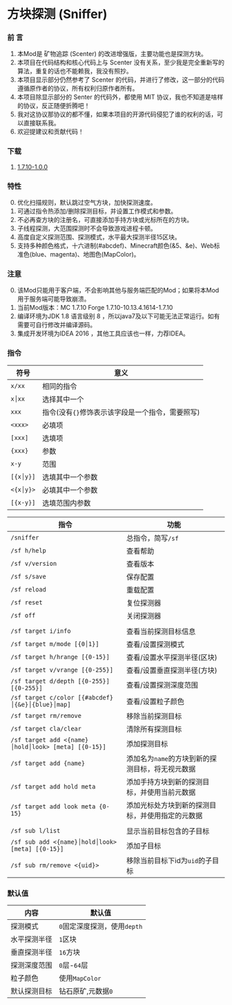 # 方块探测 (Sniffer)

### 前 言
1. 本Mod是 矿物追踪 (Scenter) 的改进增强版，主要功能也是探测方块。
2. 本项目在代码结构和核心代码上与 Scenter 没有关系，至少我是完全重新写的算法，重复的话也不能赖我，我没有照抄。
3. 本项目显示部分仍然参考了 Scenter 的代码，并进行了修改，这一部分的代码遵循原作者的协议，所有权利归原作者所有。
4. 本项目除显示部分的 Senter 的代码外，都使用 MIT 协议，我也不知道是啥样的协议，反正随便折腾吧！
5. 我对这协议那协议的都不懂，如果本项目的开源代码侵犯了谁的权利的话，可以直接联系我。
6. 欢迎提建议和贡献代码！

### 下载
1. [1.7.10-1.0.0][1710100]

### 特性
0. 优化扫描规则，默认跳过空气方块，加快探测速度。
1. 可通过指令热添加/删除探测目标，并设置工作模式和参数。
2. 不必再查方块的注册名，可直接添加手持方块或光标所在的方块。
3. 子线程探测，大范围探测时不会导致游戏进程卡顿。
4. 高度自定义探测范围、探测模式，水平最大探测半径15区块。
5. 支持多种颜色格式，十六进制(#abcdef)、Minecraft颜色(&5、&e)、Web标准色(blue、magenta)、地图色(MapColor)。

### 注意
0. 该Mod只能用于客户端，不会影响其他与服务端匹配的Mod；如果将本Mod用于服务端可能导致崩溃。
1. 当前Mod版本：MC 1.7.10 Forge 1.7.10-10.13.4.1614-1.7.10
2. 编译环境为JDK 1.8 语言级别 8 ，所以java7及以下可能无法正常运行。如有需要可自行修改并编译源码。
3. 集成开发环境为IDEA 2016 ，其他工具应该也一样，力荐IDEA。

### 指令
|符号|意义|
|---|---|
|`x/xx`|相同的指令|
|`x│xx`|选择其中一个|
|`xxx`|指令(没有`{}`修饰表示该字段是一个指令，需要照写)|
|`<xxx>`|必填项|
|`[xxx]`|选填项|
|`{xxx}`|参数|
|`x-y`|范围|
|`[{x│y}]`|选填其中一个参数|
|`<{x│y}>`|必填其中一个参数|
|`[{x-y}]`|选填范围内参数|

|指令|功能|
|---|---|
|`/sniffer`|总指令，简写`/sf`|
|`/sf h/help`|查看帮助|
|`/sf v/version`|查看版本|
|`/sf s/save`|保存配置|
|`/sf reload`|重载配置|
|`/sf reset`|复位探测器|
|`/sf off`|关闭探测器|
|||
|`/sf target i/info`|查看当前探测目标信息|
|`/sf target m/mode [{0│1}]`|查看/设置探测模式|
|`/sf target h/hrange [{0-15}]`|查看/设置水平探测半径(区块)|
|`/sf target v/vrange [{0-255}]`|查看/设置垂直探测半径(方块)|
|`/sf target d/depth [{0-255}] [{0-255}]`|查看/设置探测深度范围|
|`/sf target c/color [{#abcdef}│{&e}│{blue}│map]`|查看/设置粒子颜色|
|`/sf target rm/remove`|移除当前探测目标|
|`/sf target cla/clear`|清除所有探测目标|
|`/sf target add <{name}│hold│look> [meta] [{0-15}]`|添加探测目标|
|`/sf target add {name}`|添加名为`name`的方块到新的探测目标，将无视元数据|
|`/sf target add hold meta`|添加手持方块到新的探测目标，并使用当前元数据|
|`/sf target add look meta {0-15}`|添加光标处方块到新的探测目标，并使用指定的元数据|
|||
|`/sf sub l/list`|显示当前目标包含的子目标|
|`/sf sub add <{name}│hold│look> [meta] [{0-15}]`|添加子目标|
|`/sf sub rm/remove <{uid}>`|移除当前目标下id为`uid`的子目标|

### 默认值
|内容|默认值|
|---|---|
|探测模式|`0`固定深度探测，使用`depth`|
|水平探测半径|`1`区块|
|垂直探测半径|`16`方块|
|探测深度范围|`0`层-`64`层|
|粒子颜色|使用`MapColor`|
|默认探测目标|钻石原矿,元数据`0`|

[1710100]: https://coding.net/u/Himmelt/p/Sniffer/git "1.7.10-1.0.0"
